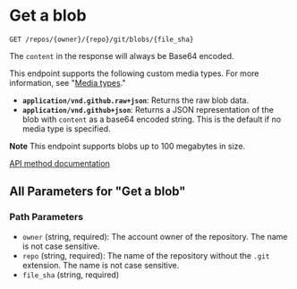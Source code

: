 # Get a blob

`GET /repos/{owner}/{repo}/git/blobs/{file_sha}`

The `content` in the response will always be Base64 encoded.

This endpoint supports the following custom media types. For more information, see "[Media types](https://docs.github.com/rest/using-the-rest-api/getting-started-with-the-rest-api#media-types)."

- **`application/vnd.github.raw+json`**: Returns the raw blob data.
- **`application/vnd.github+json`**: Returns a JSON representation of the blob with `content` as a base64 encoded string. This is the default if no media type is specified.

**Note** This endpoint supports blobs up to 100 megabytes in size.

[API method documentation](https://docs.github.com/rest/git/blobs#get-a-blob)

## All Parameters for "Get a blob"

### Path Parameters

- `owner` (string, required): The account owner of the repository. The name is not case sensitive.
- `repo` (string, required): The name of the repository without the `.git` extension. The name is not case sensitive.
- `file_sha` (string, required)